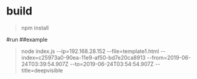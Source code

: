 # build
> npm install

#run
##example
> node index.js --ip=192.168.28.152 --file=template1.html --index=c25973a0-90ea-11e9-af50-bd7e20ca8913 --from=2019-06-24T03:39:54.907Z --to=2019-06-24T03:54:54.907Z --title=deepvisible